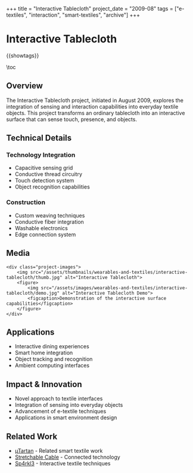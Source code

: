+++
title = "Interactive Tablecloth"
project_date = "2009-08"
tags = ["e-textiles", "interaction", "smart-textiles", "archive"]
+++

# Interactive Tablecloth

{{showtags}}

\toc

## Overview

The Interactive Tablecloth project, initiated in August 2009, explores the integration of sensing and interaction capabilities into everyday textile objects. This project transforms an ordinary tablecloth into an interactive surface that can sense touch, presence, and objects.

## Technical Details

### Technology Integration
* Capacitive sensing grid
* Conductive thread circuitry
* Touch detection system
* Object recognition capabilities

### Construction
* Custom weaving techniques
* Conductive fiber integration
* Washable electronics
* Edge connection system

## Media

~~~
<div class="project-images">
    <img src="/assets/thumbnails/wearables-and-textiles/interactive-tablecloth/thumb.jpg" alt="Interactive Tablecloth">
    <figure>
        <img src="/assets/images/wearables-and-textiles/interactive-tablecloth/demo.jpg" alt="Interactive Tablecloth Demo">
        <figcaption>Demonstration of the interactive surface capabilities</figcaption>
    </figure>
</div>
~~~

## Applications

* Interactive dining experiences
* Smart home integration
* Object tracking and recognition
* Ambient computing interfaces

## Impact & Innovation

* Novel approach to textile interfaces
* Integration of sensing into everyday objects
* Advancement of e-textile techniques
* Applications in smart environment design

## Related Work

* [µTartan](/projects/wearables-and-textiles/utartan/) - Related smart textile work
* [Stretchable Cable](/projects/wearables-and-textiles/stretchable-cable/) - Connected technology
* [Sp4rkl3](/projects/wearables-and-textiles/sparkle/) - Interactive textile techniques